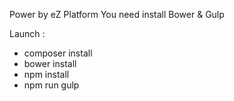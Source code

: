 Power by eZ Platform
You need install Bower & Gulp

Launch :
- composer install
- bower install
- npm install
- npm run gulp